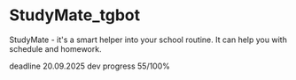 # StudyMate_tgbot
StudyMate - it's a smart helper into your school routine. It can help you with schedule and homework.



deadline 20.09.2025
dev progress 55/100%
